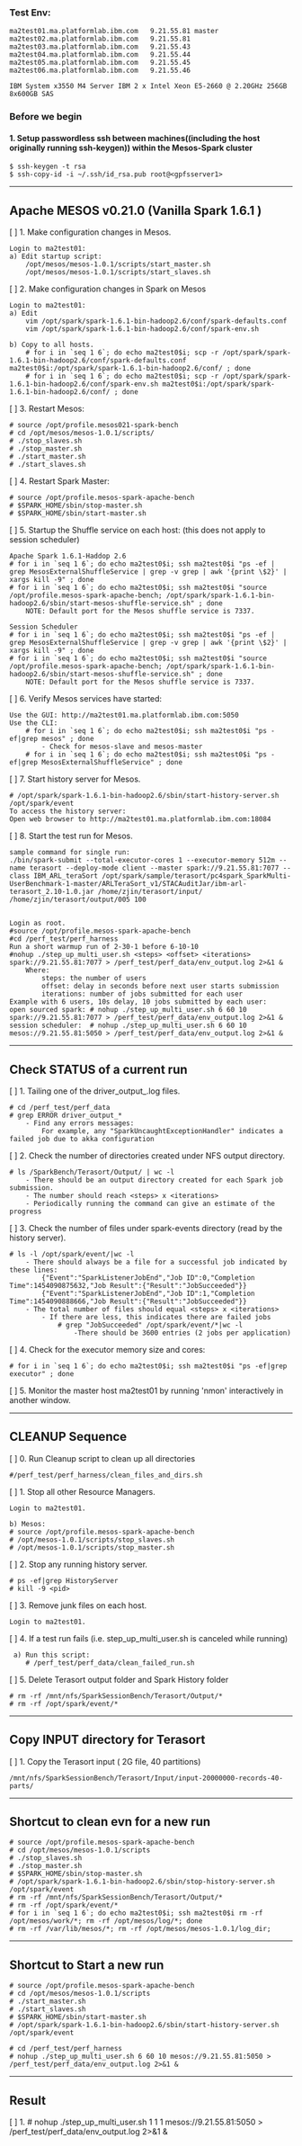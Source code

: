 ### Test Env:
    ma2test01.ma.platformlab.ibm.com   9.21.55.81 master
    ma2test02.ma.platformlab.ibm.com   9.21.55.81
    ma2test03.ma.platformlab.ibm.com   9.21.55.43
    ma2test04.ma.platformlab.ibm.com   9.21.55.44
    ma2test05.ma.platformlab.ibm.com   9.21.55.45
    ma2test06.ma.platformlab.ibm.com   9.21.55.46
    
    IBM System x3550 M4 Server IBM 2 x Intel Xeon E5-2660 @ 2.20GHz 256GB 8x600GB SAS

### Before we begin
#### 1. Setup passwordless ssh between machines((including the host originally running ssh-keygen)) within the Mesos-Spark cluster
    $ ssh-keygen -t rsa
    $ ssh-copy-id -i ~/.ssh/id_rsa.pub root@<gpfsserver1>


-----------------------------------------------
Apache MESOS v0.21.0 (Vanilla Spark 1.6.1 )
-----------------------------------------------
[ ] 1. Make configuration changes in Mesos.

    Login to ma2test01:
    a) Edit startup script:
        /opt/mesos/mesos-1.0.1/scripts/start_master.sh
        /opt/mesos/mesos-1.0.1/scripts/start_slaves.sh
[ ] 2. Make configuration changes in Spark on Mesos
    
    Login to ma2test01:
    a) Edit
        vim /opt/spark/spark-1.6.1-bin-hadoop2.6/conf/spark-defaults.conf
        vim /opt/spark/spark-1.6.1-bin-hadoop2.6/conf/spark-env.sh
        
    b) Copy to all hosts.
        # for i in `seq 1 6`; do echo ma2test0$i; scp -r /opt/spark/spark-1.6.1-bin-hadoop2.6/conf/spark-defaults.conf ma2test0$i:/opt/spark/spark-1.6.1-bin-hadoop2.6/conf/ ; done
        # for i in `seq 1 6`; do echo ma2test0$i; scp -r /opt/spark/spark-1.6.1-bin-hadoop2.6/conf/spark-env.sh ma2test0$i:/opt/spark/spark-1.6.1-bin-hadoop2.6/conf/ ; done
[ ] 3. Restart Mesos:

    # source /opt/profile.mesos021-spark-bench
    # cd /opt/mesos/mesos-1.0.1/scripts/
    # ./stop_slaves.sh
    # ./stop_master.sh
    # ./start_master.sh
    # ./start_slaves.sh
[ ] 4. Restart Spark Master:

    # source /opt/profile.mesos-spark-apache-bench
    # $SPARK_HOME/sbin/stop-master.sh
    # $SPARK_HOME/sbin/start-master.sh

[ ] 5. Startup the Shuffle service on each host: (this does not apply to session scheduler)

    Apache Spark 1.6.1-Haddop 2.6
    # for i in `seq 1 6`; do echo ma2test0$i; ssh ma2test0$i "ps -ef | grep MesosExternalShuffleService | grep -v grep | awk '{print \$2}' | xargs kill -9" ; done
    # for i in `seq 1 6`; do echo ma2test0$i; ssh ma2test0$i "source /opt/profile.mesos-spark-apache-bench; /opt/spark/spark-1.6.1-bin-hadoop2.6/sbin/start-mesos-shuffle-service.sh" ; done
        NOTE: Default port for the Mesos shuffle service is 7337.
    
    Session Scheduler
    # for i in `seq 1 6`; do echo ma2test0$i; ssh ma2test0$i "ps -ef | grep MesosExternalShuffleService | grep -v grep | awk '{print \$2}' | xargs kill -9" ; done
    # for i in `seq 1 6`; do echo ma2test0$i; ssh ma2test0$i "source /opt/profile.mesos-spark-apache-bench; /opt/spark/spark-1.6.1-bin-hadoop2.6/sbin/start-mesos-shuffle-service.sh" ; done
        NOTE: Default port for the Mesos shuffle service is 7337.
[ ] 6. Verify Mesos services have started:

    Use the GUI: http://ma2test01.ma.platformlab.ibm.com:5050
    Use the CLI:
        # for i in `seq 1 6`; do echo ma2test0$i; ssh ma2test0$i "ps -ef|grep mesos" ; done
            - Check for mesos-slave and mesos-master
        # for i in `seq 1 6`; do echo ma2test0$i; ssh ma2test0$i "ps -ef|grep MesosExternalShuffleService" ; done
[ ] 7. Start history server for Mesos.

    # /opt/spark/spark-1.6.1-bin-hadoop2.6/sbin/start-history-server.sh /opt/spark/event
    To access the history server:
    Open web browser to http://ma2test01.ma.platformlab.ibm.com:18084

[ ] 8. Start the test run for Mesos.

    sample command for single run:
    ./bin/spark-submit --total-executor-cores 1 --executor-memory 512m --name terasort --deploy-mode client --master spark://9.21.55.81:7077 --class IBM_ARL_teraSort /opt/spark/sample/terasort/pc4spark_SparkMulti-UserBenchmark-1-master/ARLTeraSort_v1/STACAuditJar/ibm-arl-terasort_2.10-1.0.jar /home/zjin/terasort/input/ /home/zjin/terasort/output/005 100


    Login as root.
    #source /opt/profile.mesos-spark-apache-bench
    #cd /perf_test/perf_harness
    Run a short warmup run of 2-30-1 before 6-10-10
    #nohup ./step_up_multi_user.sh <steps> <offset> <iterations> spark://9.21.55.81:7077 > /perf_test/perf_data/env_output.log 2>&1 &
        Where:
            steps: the number of users
            offset: delay in seconds before next user starts submission
            iterations: number of jobs submitted for each user
    Example with 6 users, 10s delay, 10 jobs submitted by each user:
    open sourced spark: # nohup ./step_up_multi_user.sh 6 60 10 spark://9.21.55.81:7077 > /perf_test/perf_data/env_output.log 2>&1 &
    session scheduler:  # nohup ./step_up_multi_user.sh 6 60 10 mesos://9.21.55.81:5050 > /perf_test/perf_data/env_output.log 2>&1 &

-----------------------------
Check STATUS of a current run
-----------------------------
[ ] 1. Tailing one of the driver_output_.log files.

    # cd /perf_test/perf_data
    # grep ERROR driver_output_*
        - Find any errors messages:
            For example, any "SparkUncaughtExceptionHandler" indicates a failed job due to akka configuration
[ ] 2. Check the number of directories created under NFS output directory.

    # ls /SparkBench/Terasort/Output/ | wc -l
        - There should be an output directory created for each Spark job submission.
        - The number should reach <steps> x <iterations>
        - Periodically running the command can give an estimate of the progress
[ ] 3. Check the number of files under spark-events directory (read by the history server).

    # ls -l /opt/spark/event/|wc -l
        - There should always be a file for a successful job indicated by these lines:
            {"Event":"SparkListenerJobEnd","Job ID":0,"Completion Time":1454090875632,"Job Result":{"Result":"JobSucceeded"}}
            {"Event":"SparkListenerJobEnd","Job ID":1,"Completion Time":1454090888666,"Job Result":{"Result":"JobSucceeded"}}
        - The total number of files should equal <steps> x <iterations>
            - If there are less, this indicates there are failed jobs
                # grep "JobSucceeded" /opt/spark/event/*|wc -l
                    -There should be 3600 entries (2 jobs per application)
[ ] 4. Check for the executor memory size and cores:

    # for i in `seq 1 6`; do echo ma2test0$i; ssh ma2test0$i "ps -ef|grep executor" ; done
[ ] 5. Monitor the master host ma2test01 by running 'nmon' interactively in another window.

----------------
CLEANUP Sequence
----------------

[ ] 0. Run Cleanup script to clean up all directories
    
    #/perf_test/perf_harness/clean_files_and_dirs.sh
[ ] 1. Stop all other Resource Managers.
    
    Login to ma2test01.
    
    b) Mesos:
    # source /opt/profile.mesos-spark-apache-bench
    # /opt/mesos-1.0.1/scripts/stop_slaves.sh
    # /opt/mesos-1.0.1/scripts/stop_master.sh
    
[ ] 2. Stop any running history server.
    
    # ps -ef|grep HistoryServer
    # kill -9 <pid>
[ ] 3. Remove junk files on each host.
    
    Login to ma2test01.        
[ ] 4. If a test run fails (i.e. step_up_multi_user.sh is canceled while running)
 
     a) Run this script:
        # /perf_test/perf_data/clean_failed_run.sh   
  
[ ] 5. Delete Terasort output folder and Spark History folder
    
    # rm -rf /mnt/nfs/SparkSessionBench/Terasort/Output/*
    # rm -rf /opt/spark/event/*
    
---------------------------------
Copy INPUT directory for Terasort
---------------------------------
[ ] 1. Copy the Terasort input ( 2G file, 40 partitions)
    
    /mnt/nfs/SparkSessionBench/Terasort/Input/input-20000000-records-40-parts/
    
--------------------------------------
Shortcut to clean evn for a new run
--------------------------------------
    # source /opt/profile.mesos-spark-apache-bench
    # cd /opt/mesos/mesos-1.0.1/scripts
    # ./stop_slaves.sh
    # ./stop_master.sh
    # $SPARK_HOME/sbin/stop-master.sh
    # /opt/spark/spark-1.6.1-bin-hadoop2.6/sbin/stop-history-server.sh /opt/spark/event
    # rm -rf /mnt/nfs/SparkSessionBench/Terasort/Output/*
    # rm -rf /opt/spark/event/*
    # for i in `seq 1 6`; do echo ma2test0$i; ssh ma2test0$i rm -rf /opt/mesos/work/*; rm -rf /opt/mesos/log/*; done
    # rm -rf /var/lib/mesos/*; rm -rf /opt/mesos/mesos-1.0.1/log_dir;

-----------------------------
Shortcut to Start a new run
-----------------------------

    # source /opt/profile.mesos-spark-apache-bench
    # cd /opt/mesos/mesos-1.0.1/scripts
    # ./start_master.sh
    # ./start_slaves.sh
    # $SPARK_HOME/sbin/start-master.sh
    # /opt/spark/spark-1.6.1-bin-hadoop2.6/sbin/start-history-server.sh /opt/spark/event
    
    # cd /perf_test/perf_harness
    # nohup ./step_up_multi_user.sh 6 60 10 mesos://9.21.55.81:5050 > /perf_test/perf_data/env_output.log 2>&1 &
    
    
-------------------
Result
-------------------
[ ] 1. # nohup ./step_up_multi_user.sh 1 1 1 mesos://9.21.55.81:5050 > /perf_test/perf_data/env_output.log 2>&1 &